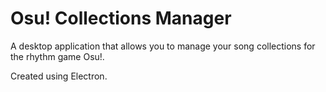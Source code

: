 # Osu! Collections Manager

A desktop application that allows you to manage your song collections for the rhythm game Osu!.

Created using Electron.